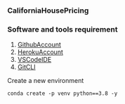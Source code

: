 ### CaliforniaHousePricing

### Software and tools requirement

1. [GithubAccount](https://github.com)
2. [HerokuAccount](https://heroku.com) 
3. [VSCodeIDE](https://code.visualstudio.com/)
4. [GitCLI](https://git-scm.com/book/en/v2/Getting-Started-The-Command-Line)

Create a new environment
```
conda create -p venv python==3.8 -y
```

